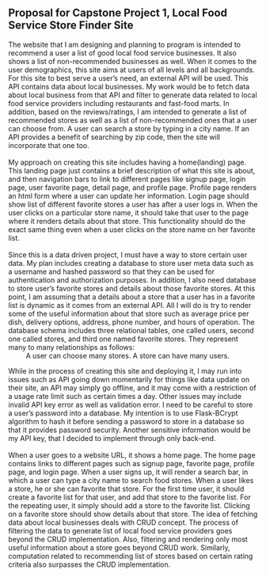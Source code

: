 ## Proposal for Capstone Project 1, Local Food Service Store Finder Site

The website that I am designing and planning to program is intended to recommend a user a list of good local food service businesses. It also shows a list of non-recommended businesses as well. When it comes to the user demographics, this site aims at users of all levels and all backgrounds. For this site to best serve a user’s need, an external API will be used. This API contains data about local businesses. My work would be to fetch data about local business from that API and filter to generate data related to local food service providers including restaurants and fast-food marts. In addition, based on the reviews/ratings, I am intended to generate a list of recommended stores as well as a list of non-recommended ones that a user can choose from. A user can search a store by typing in a city name. If an API provides a benefit of searching by zip code, then the site will incorporate that one too.<br>
<br>
My approach on creating this site includes having a home(landing) page. This landing page just contains a brief description of what this site is about, and then navigation bars to link to different pages like signup page, login page, user favorite page, detail page, and profile page. Profile page renders an html form where a user can update her information. Login page should show list of different favorite stores a user has after a user logs in. When the user clicks on a particular store name, it should take that user to the page where it renders details about that store. This functionality should do the exact same thing even when a user clicks on the store name on her favorite list.<br> <br>
 Since this is a data driven project, I must have a way to store certain user data. My plan includes creating a database to store user meta data such as a username and hashed password so that they can be used for authentication and authorization purposes. In addition, I also need database to store user’s favorite stores and details about those favorite stores.  At this point, I am assuming that a details about a store that a user has in a favorite list is dynamic as it comes from an external API. All I will do is try to render some of the useful information about that store such as average price per dish, delivery options, address, phone number, and hours of operation. The database schema includes three relational tables, one called users, second one called stores, and third one named favorite stores. They represent many to many relationships as follows:
 <br>
&nbsp;&nbsp;&nbsp;&nbsp;&nbsp;&nbsp;&nbsp;&nbsp;&nbsp;A user can choose many stores. A store can have many users. <br>

While in the process of creating this site and deploying it, I may run into issues such as API going down momentarily for things like data update on their site, an API may simply go offline, and it may come with a restriction of a usage rate limit such as certain times a day. Other issues may include invalid API key error as well as validation error. I need to be careful to store a user’s password into a database. My intention is to use Flask-BCrypt algorithm to hash it before sending a password to store in a database so that it provides password security. Another sensitive information would be my API key, that I decided to implement through only back-end.<br>
<br>
When a user goes to a website URL, it shows a home page. The home page contains links to different pages such as signup page, favorite page, profile page, and login page. When a user signs up, it will render a search bar, in which a user can type a city name to search food stores. When a user likes a store, he or she can favorite that store. For the first time user, it should create a favorite list for that user, and add that store to the favorite list. For the repeating user, it simply should add a store to the favorite list. Clicking on a favorite store should show details about that store.
The idea of fetching data about local businesses deals with CRUD concept. The process of filtering the data to generate list of local food service providers goes beyond the CRUD implementation. Also, filtering and rendering only most useful information about a store goes beyond CRUD work. Similarly, computation related to recommending list of stores based on certain rating criteria also surpasses the CRUD implementation. <br>
<br>



